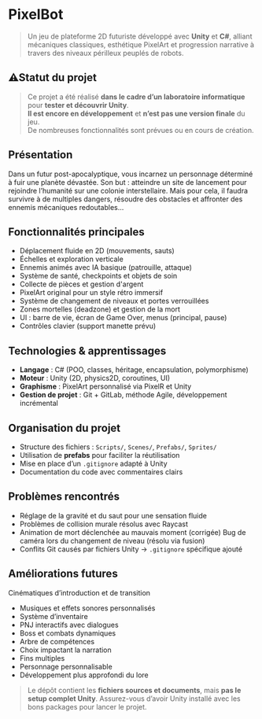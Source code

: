 # PixelBot

> Un jeu de plateforme 2D futuriste développé avec **Unity** et **C#**, alliant mécaniques classiques, esthétique PixelArt et progression narrative à travers des niveaux périlleux peuplés de robots.

## ⚠Statut du projet

> Ce projet a été réalisé **dans le cadre d’un laboratoire informatique** pour **tester et découvrir Unity**.  
> **Il est encore en développement** et **n’est pas une version finale** du jeu.  
> De nombreuses fonctionnalités sont prévues ou en cours de création.

## Présentation

Dans un futur post-apocalyptique, vous incarnez un personnage déterminé à fuir une planète dévastée. Son but : atteindre un site de lancement pour rejoindre l’humanité sur une colonie interstellaire. Mais pour cela, il faudra survivre à de multiples dangers, résoudre des obstacles et affronter des ennemis mécaniques redoutables…

## Fonctionnalités principales

- Déplacement fluide en 2D (mouvements, sauts)
- Échelles et exploration verticale
- Ennemis animés avec IA basique (patrouille, attaque)
- Système de santé, checkpoints et objets de soin
- Collecte de pièces et gestion d'argent
- PixelArt original pour un style rétro immersif
- Système de changement de niveaux et portes verrouillées
- Zones mortelles (deadzone) et gestion de la mort
- UI : barre de vie, écran de Game Over, menus (principal, pause)
- Contrôles clavier (support manette prévu)

## Technologies & apprentissages

- **Langage** : C# (POO, classes, héritage, encapsulation, polymorphisme)
- **Moteur** : Unity (2D, physics2D, coroutines, UI)
- **Graphisme** : PixelArt personnalisé via PixelR et Unity
- **Gestion de projet** : Git + GitLab, méthode Agile, développement incrémental

## Organisation du projet

- Structure des fichiers : `Scripts/`, `Scenes/`, `Prefabs/`, `Sprites/`
- Utilisation de **prefabs** pour faciliter la réutilisation
- Mise en place d’un `.gitignore` adapté à Unity
- Documentation du code avec commentaires clairs

## Problèmes rencontrés

- Réglage de la gravité et du saut pour une sensation fluide
- Problèmes de collision murale résolus avec Raycast
- Animation de mort déclenchée au mauvais moment (corrigée)
   Bug de caméra lors du changement de niveau (résolu via fusion)
- Conflits Git causés par fichiers Unity → `.gitignore` spécifique ajouté

## Améliorations futures

 Cinématiques d’introduction et de transition
- Musiques et effets sonores personnalisés
- Système d’inventaire
- PNJ interactifs avec dialogues
- Boss et combats dynamiques
- Arbre de compétences
- Choix impactant la narration
- Fins multiples
- Personnage personnalisable
- Développement plus approfondi du lore

> Le dépôt contient les **fichiers sources et documents**, mais **pas le setup complet Unity**. Assurez-vous d’avoir Unity installé avec les bons packages pour lancer le projet.
